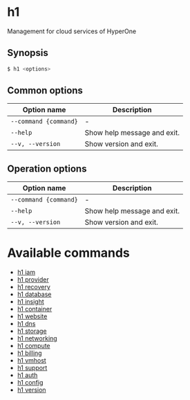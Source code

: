 
# h1

Management for cloud services of HyperOne

## Synopsis

```bash
$ h1 <options>
```

## Common options

| Option name               | Description                 |
| ------------------------- | --------------------------- |
| ```--command {command}``` | -                           |
| ```--help```              | Show help message and exit. |
| ```--v, --version```      | Show version and exit.      |

## Operation options

| Option name               | Description                 |
| ------------------------- | --------------------------- |
| ```--command {command}``` | -                           |
| ```--help```              | Show help message and exit. |
| ```--v, --version```      | Show version and exit.      |

# Available commands

* [h1 iam](./iam/README.md)
* [h1 provider](./provider/README.md)
* [h1 recovery](./recovery/README.md)
* [h1 database](./database/README.md)
* [h1 insight](./insight/README.md)
* [h1 container](./container/README.md)
* [h1 website](./website/README.md)
* [h1 dns](./dns/README.md)
* [h1 storage](./storage/README.md)
* [h1 networking](./networking/README.md)
* [h1 compute](./compute/README.md)
* [h1 billing](./billing/README.md)
* [h1 vmhost](./vmhost/README.md)
* [h1 support](./support/README.md)
* [h1 auth](./auth/README.md)
* [h1 config](./config/README.md)
* [h1 version](./version/README.md)
